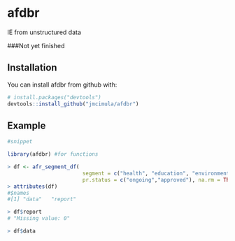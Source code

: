 # afdbr

IE from unstructured data 

###Not yet finished

## Installation

You can install afdbr from github with:

``` r
# install.packages("devtools")
devtools::install_github("jmcimula/afdbr")
```

## Example

``` r
#snippet

library(afdbr) #for functions

> df <- afr_segment_df(
                        segment = c("health", "education", "environment", "agriculture"),
                        pr.status = c("ongoing","approved"), na.rm = TRUE)				
> attributes(df)
#$names
#[1] "data"   "report"

> df$report
# "Missing value: 0"

> df$data

``` 
